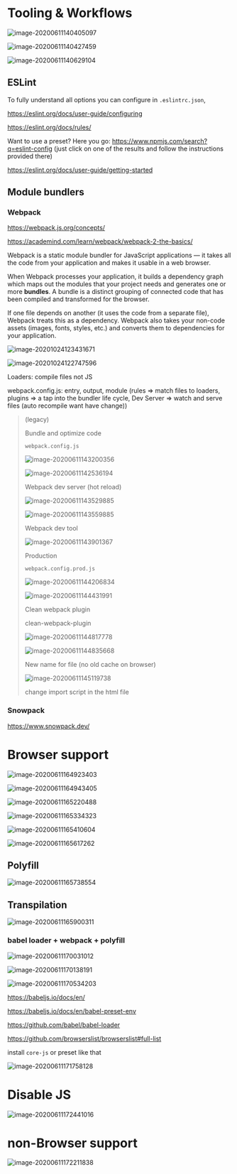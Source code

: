 # Tooling & Workflows

![image-20200611140405097](C:\Users\ASUS\AppData\Roaming\Typora\typora-user-images\image-20200611140405097.png)

![image-20200611140427459](C:\Users\ASUS\AppData\Roaming\Typora\typora-user-images\image-20200611140427459.png)

![image-20200611140629104](C:\Users\ASUS\AppData\Roaming\Typora\typora-user-images\image-20200611140629104.png)

## ESLint

To fully understand all options you can configure in `.eslintrc.json`, 

https://eslint.org/docs/user-guide/configuring

https://eslint.org/docs/rules/

Want to use a preset? Here you go: https://www.npmjs.com/search?q=eslint-config (just click on one of the results and follow the instructions provided there)

https://eslint.org/docs/user-guide/getting-started

## Module bundlers

### Webpack

https://webpack.js.org/concepts/

https://academind.com/learn/webpack/webpack-2-the-basics/

Webpack is a static module bundler for JavaScript applications — it takes all the code from your application and makes it usable in a web browser.

When Webpack processes your application, it builds a dependency graph which maps out the modules that your project needs and generates one or more **bundles**. A bundle is a distinct grouping of connected code that has been compiled and transformed for the browser.

If one file depends on another (it uses the code from a separate file), Webpack treats this as a dependency. Webpack also takes your non-code assets (images, fonts, styles, etc.) and converts them to dependencies for your application.

![image-20201024123431671](C:\Users\ASUS\AppData\Roaming\Typora\typora-user-images\image-20201024123431671.png)

![image-20201024122747596](C:\Users\ASUS\AppData\Roaming\Typora\typora-user-images\image-20201024122747596.png)

Loaders: compile files not JS

webpack.config.js: entry, output, module (rules => match files to loaders, plugins => a tap into the bundler life cycle, Dev Server =>  watch and serve files (auto recompile want have change))  



> (legacy)
>
> Bundle and optimize code
>
> `webpack.config.js`
>
> ![image-20200611143200356](C:\Users\ASUS\AppData\Roaming\Typora\typora-user-images\image-20200611143200356.png)
>
> ![image-20200611142536194](C:\Users\ASUS\AppData\Roaming\Typora\typora-user-images\image-20200611142536194.png)
>
> Webpack dev server (hot reload)
>
> ![image-20200611143529885](C:\Users\ASUS\AppData\Roaming\Typora\typora-user-images\image-20200611143529885.png)
>
> ![image-20200611143559885](C:\Users\ASUS\AppData\Roaming\Typora\typora-user-images\image-20200611143559885.png)
>
> Webpack dev tool
>
> ![image-20200611143901367](C:\Users\ASUS\AppData\Roaming\Typora\typora-user-images\image-20200611143901367.png)
>
> Production
>
> `webpack.config.prod.js`
>
> ![image-20200611144206834](C:\Users\ASUS\AppData\Roaming\Typora\typora-user-images\image-20200611144206834.png)
>
> ![image-20200611144431991](C:\Users\ASUS\AppData\Roaming\Typora\typora-user-images\image-20200611144431991.png)
>
> Clean webpack plugin
>
> clean-webpack-plugin
>
> ![image-20200611144817778](C:\Users\ASUS\AppData\Roaming\Typora\typora-user-images\image-20200611144817778.png)
>
> ![image-20200611144835668](C:\Users\ASUS\AppData\Roaming\Typora\typora-user-images\image-20200611144835668.png)
>
> New name for file (no old cache on browser)
>
> ![image-20200611145119738](C:\Users\ASUS\AppData\Roaming\Typora\typora-user-images\image-20200611145119738.png)
>
> change import script in the html file
>

### Snowpack

https://www.snowpack.dev/

# Browser support

![image-20200611164923403](C:\Users\ASUS\AppData\Roaming\Typora\typora-user-images\image-20200611164923403.png)

![image-20200611164943405](C:\Users\ASUS\AppData\Roaming\Typora\typora-user-images\image-20200611164943405.png)

![image-20200611165220488](C:\Users\ASUS\AppData\Roaming\Typora\typora-user-images\image-20200611165220488.png)

![image-20200611165334323](C:\Users\ASUS\AppData\Roaming\Typora\typora-user-images\image-20200611165334323.png)

![image-20200611165410604](C:\Users\ASUS\AppData\Roaming\Typora\typora-user-images\image-20200611165410604.png)

![image-20200611165617262](C:\Users\ASUS\AppData\Roaming\Typora\typora-user-images\image-20200611165617262.png)

## Polyfill

![image-20200611165738554](C:\Users\ASUS\AppData\Roaming\Typora\typora-user-images\image-20200611165738554.png)

## Transpilation

![image-20200611165900311](C:\Users\ASUS\AppData\Roaming\Typora\typora-user-images\image-20200611165900311.png)

### babel loader + webpack + polyfill

![image-20200611170031012](C:\Users\ASUS\AppData\Roaming\Typora\typora-user-images\image-20200611170031012.png)

![image-20200611170138191](C:\Users\ASUS\AppData\Roaming\Typora\typora-user-images\image-20200611170138191.png)

![image-20200611170534203](C:\Users\ASUS\AppData\Roaming\Typora\typora-user-images\image-20200611170534203.png)

https://babeljs.io/docs/en/

https://babeljs.io/docs/en/babel-preset-env

https://github.com/babel/babel-loader

https://github.com/browserslist/browserslist#full-list

install `core-js` or preset like that

![image-20200611171758128](C:\Users\ASUS\AppData\Roaming\Typora\typora-user-images\image-20200611171758128.png)

# Disable JS

![image-20200611172441016](C:\Users\ASUS\AppData\Roaming\Typora\typora-user-images\image-20200611172441016.png)

# non-Browser support

![image-20200611172211838](C:\Users\ASUS\AppData\Roaming\Typora\typora-user-images\image-20200611172211838.png)